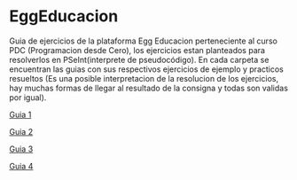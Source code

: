 # EggEducacion

Guia de ejercicios de la plataforma Egg Educacion perteneciente al curso PDC (Programacion desde Cero), los ejercicios estan planteados para resolverlos en PSeInt(interprete de pseudocódigo). 
En cada carpeta se encuentran las guias con sus respectivos ejercicios de ejemplo y practicos resueltos (Es una posible interpretacion de la resolucion de los ejercicios, hay muchas formas de llegar al resultado de la consigna y todas son validas por igual).

[Guia 1](https://github.com/Leo-Quiroga-19/EggEducacion/tree/main/Guia%201)

[Guia 2](https://github.com/Leo-Quiroga-19/EggEducacion/tree/main/Guia%202)
 
[Guia 3](https://github.com/Leo-Quiroga-19/EggEducacion/tree/main/Guia%203)

[Guia 4](https://github.com/Leo-Quiroga-19/EggEducacion/tree/main/Guia%204)